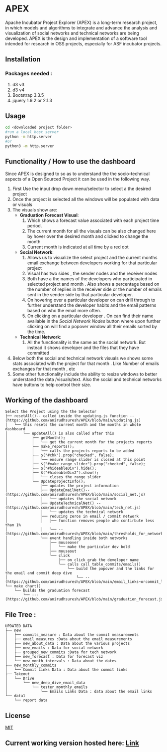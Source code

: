 # APEX

Apache Incubator Project Explorer (APEX) is a long-term research project, in which models and algorithms to integrate and advance the analysis and visualization of social networks and technical networks are being developed. APEX is the design and implementation of a software tool intended for research in OSS projects, especially for ASF incubator projects.


## Installation

### Packages needed :
1. d3 v3
2. d3 v4
3. Bootstrap 3.3.5
4. jquery 1.9.2 or 2.1.3

## Usage

```bash
cd <downloaded project folder>
#run a local host server
python -m http.server
#or
python3 -m http.server
```

## Functionality / How to use the dashboard
Since APEX is designed to so as to understand the the socio-technical aspects of a Open Sourced Project it can be used in the following way.
1. First Use the input drop down menu/selector to select a the desired project
2. Once the project is selected all the windows will be populated with data or visuals 
3. The visuals show are:
   - **Graduation Forecast Visual**: 
       1. Which shows a forecast value associated with each project time period. 
       2. The current month for all the visuals can be also changed here by hover over the desired month and clicked to change the month
       3. Current month is indicated at all time by a red dot 
   - **Social Network**:
       1. Allows us to visualize the select project and the current months email exchange between developers working for that particular project 
       2. Visual has two sides , the sender nodes and the receiver nodes
       3. Both have a the names of the developers who participated in selected project and month . Also shows a percentage based on the number of replies in the receiver side or the number of emails sent in the sender side by that particular developer.
       4. On hovering over a particular developer on can drill through to further understand the developer habits and the email patterns based on who the email more often.
       5. On clicking on a particular developer . On can find their name available in the *Social Network Nodes* button where upon further clicking on will find a popover window all their emails sorted by the time.
   - **Technical Network**:
       1. All the functionality is the same as the social network. But instead it shows developer and the files that they have committed 
4. Below both the social and technical network visuals we shows some stats associated with the project for that month . Like Number of emails exchanges for that month , etc 
5. Some other functionality include the ability to resize windows to better understand the data /visuals/text. Also the social and technical networks have buttons to help control their size.

## Working of the dashboard 
```
Select the Project using the the Selector 
├── resetAll()-- called inside the updating.js function --(https://github.com/anirudhsuresh/APEX/blob/main/updating.js)
│   └── this resets the current month and the months in whole dashboard 
│       └── updateAll() is also called after this
│           ├── getMonth();
│           │   └── get the current month for the projects reports 
│           ├── make_reports();
│           │   └── calls the projects reports to be added 
│           ├── $("#chk").prop("checked", false);
│           │   └── ensure range slider is closed at this point
│           ├── $("#make_range_slider").prop("checked", false);
│           ├── $("#hideableDiv").hide();
│           ├── $("#hideableDiv2").show();
│           │   └── closes the range slider
│           └── UpdateprojectInfo();
│               ├── updates the project information
│               ├── UpdateEmailNet()--(https://github.com/anirudhsuresh/APEX/blob/main/social_net.js)
│               │   └── updates the social network
│               ├── UpdateTechnicalNet() --(https://github.com/anirudhsuresh/APEX/blob/main/tech_net.js)
│               │   └── updates the technical network
│               ├── reducing zeros in email / commit network
│               │   ├── function removes people who contirbute less than 1%
│               │   └── --(https://github.com/anirudhsuresh/APEX/blob/main/thresholds_for_networks.js)
│               └── event handling inside both networks
│                   ├── mouseover
│                   │   └── make the particular dev bold
│                   ├── mouseout
│                   └── click
│                       ├── on click grab the developer name 
│                       └── calls call_table_commits/emails()
│                           └── build the popover and the links for the email and commit deep dive
│                               └── --(https://github.com/anirudhsuresh/APEX/blob/main/email_links~orcommit_links.js)
└── make_chart()
    └── builds the graduation forecast
        └── ---(https://github.com/anirudhsuresh/APEX/blob/main/graduation_forecast.js)

```


## File Tree :
```
UPDATED DATA
├── new
│   ├── commits_measure : Data about the commit measurements
│   ├── email_measures :Data about the email measurements
│   ├── new_about_data : Data about the various projects
│   ├── new_emails : Data for social network
│   ├── grouped_new_commits :Data for tech network 
│   ├── new_forecast : Data for forecast viz
│   └── new_month_intervals : Data about the dates
├── new_monthly_commits
│   └── Commit Links Data : Data about the commit links
├── Takeout
│   └── Drive
│       └── new_deep_dive_email_data
│           └── tester_monthly_emails
│               └── Emails Links Data : data about the email links
└── data1
    └── report data
```
## License
[MIT](https://choosealicense.com/licenses/mit/)

## Current working version hosted here: [Link](https://anirudhsuresh.github.io/APEX/)
